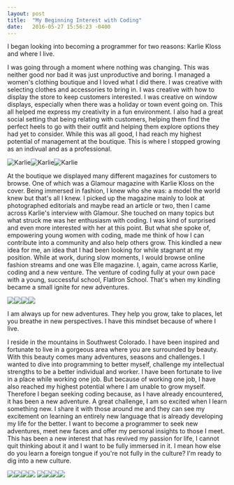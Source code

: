 ```yaml
---
layout: post
title:  "My Beginning Interest with Coding"
date:   2016-05-27 15:56:23 -0400
---
```



I began looking into becoming a programmer for two reasons: Karlie Kloss and where I live.

I was going through a moment where nothing was changing.  This was neither good nor bad it was just unproductive and boring.  I managed a women's clothing boutique and I loved what I did there.  I was creative with selecting clothes and accessories to bring in.  I was creative with how to display the store to keep customers interested.  I was creative on window displays, especially when there was a holiday or town event going on.  This all helped me express my creativity in a fun environment.  I also had a great social setting that being relating with customers, helping them find the perfect heels to go with their outfit and helping them explore options they had yet to consider.  While this was all good, I had reach my highest potential of management at the boutique.  This is where I stopped growing as an indivual and as a professional.

<img src="http://s20.postimg.org/uw1dsk82l/kk1.jpg" alt="Karlie"/><img src="http://s20.postimg.org/6uuhr3t99/kk2.jpg" alt="Karlie"/><img src="http://s20.postimg.org/ht5r9ahul/kk3.jpg" alt="Karlie"/>

At the boutique we displayed many different magazines for customers to browse.  One of which was a Glamour magazine with Karlie Kloss on the cover.  Being immersed in fashion, I knew who she was: a model the world knew but that's all I knew.  I picked up the magazine mainly to look at photographed editorials and maybe read an article or two, then I came across Karlie's interview with Glamour.  She touched on many topics but what struck me was her enthusiasm with coding.  I was kind of surprised and even more interested with her at this point.  But what she spoke of, empowering young women with coding, made me think of how I can contribute into a community and also help others grow.  This kindled a new idea for me, an idea that I had been looking for while stagnant at my position.  While at work, during slow moments, I would browse online fashion streams and one was Elle magazine.  I, again, came across Karlie, coding and a new venture.  The venture of coding fully at your own pace with a young, successful school, FlatIron School.  That's when my kindling became a small ignite for new adventures.

![](http://s20.postimg.org/kpss9knod/ss1.jpg)![](http://s20.postimg.org/xv8afohjx/ss2.jpg)![](http://s20.postimg.org/607y52lel/ss3.jpg)![](http://s20.postimg.org/m2f2p7ahp/ss10.jpg)

I am always up for new adventures.  They help you grow, take to places, let you breathe in new perspectives.  I have this mindset because of where I live.

I reside in the mountains in Southwest Colorado.  I have been inspired and fortunate to live in a gorgeous area where you are surrounded by beauty.  With this beauty comes many adventures, seasons and challenges.  I wanted to dive into programming to better myself, challenge my intellectual strengths to be a better individual and worker.  I have been fortunate to live in a place while working one job.  But because of working one job, I have also reached my highest potential where I am unable to grow myself.  Therefore I began seeking coding because, as I have already encountered, it has been a new adventure.  A great challenge, I am so excited when I learn something new.  I share it with those around me and they can see my excitement on learning an entirely new language that is already developing my life for the better.  I want to become a programmer to seek new adventures, meet new faces and offer my personal insights to those I meet.  This has been a new interest that has revived my passion for life, I cannot quit thinking about it and I want to be fully immersed in it.  I mean how else do you learn a foreign tongue if you're not fully in the culture?  I'm ready to dig into a new culture.

![](http://s20.postimg.org/4u3y69x3x/ss4.jpg)![](http://s20.postimg.org/g7qhhh7ml/ss7.jpg)![](http://s20.postimg.org/5rxcburj1/ss11.jpg)![](http://s20.postimg.org/7upe0jxst/ss5.jpg)
![](http://s20.postimg.org/83idcql7h/ss6.jpg)![](http://s20.postimg.org/wzgedyx99/ss9.jpg)![](http://s20.postimg.org/d8o683nj1/ss8.jpg)![](http://s20.postimg.org/5qneifpp9/ss12.jpg)
